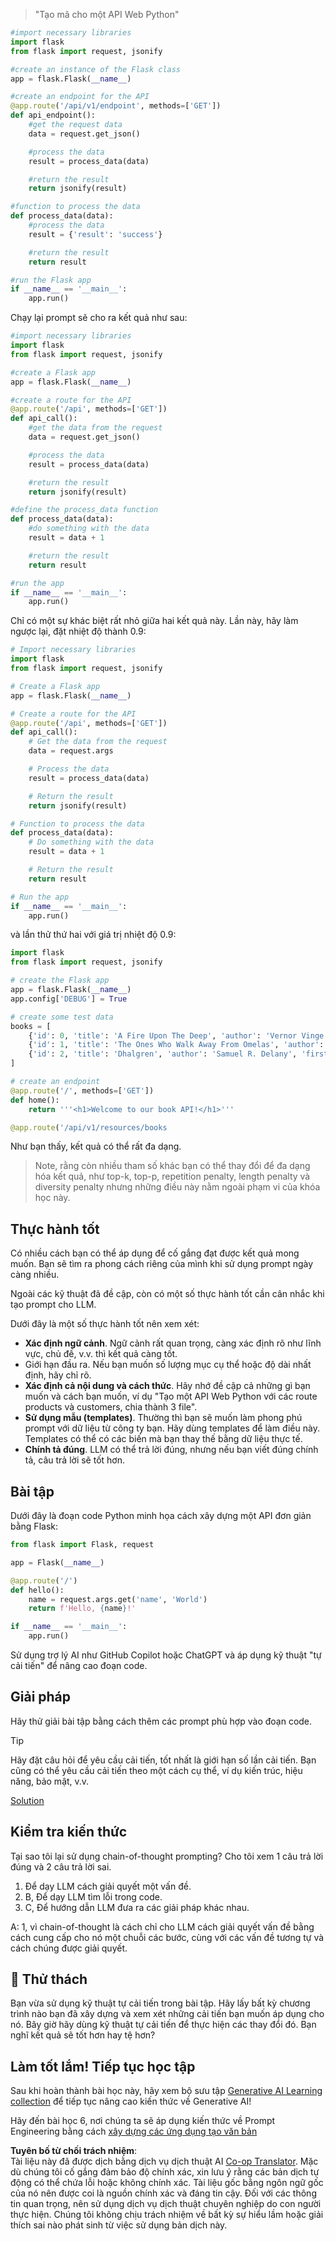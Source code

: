 <!--
CO_OP_TRANSLATOR_METADATA:
{
  "original_hash": "2b4c36be7d66b32e4fac47761718b4a9",
  "translation_date": "2025-07-09T11:36:08+00:00",
  "source_file": "05-advanced-prompts/README.md",
  "language_code": "vi"
}
-->

> "Tạo mã cho một API Web Python"
```python
#import necessary libraries
import flask
from flask import request, jsonify

#create an instance of the Flask class
app = flask.Flask(__name__)

#create an endpoint for the API
@app.route('/api/v1/endpoint', methods=['GET'])
def api_endpoint():
    #get the request data
    data = request.get_json()

    #process the data
    result = process_data(data)

    #return the result
    return jsonify(result)

#function to process the data
def process_data(data):
    #process the data
    result = {'result': 'success'}

    #return the result
    return result

#run the Flask app
if __name__ == '__main__':
    app.run()

```

Chạy lại prompt sẽ cho ra kết quả như sau:

```python
#import necessary libraries
import flask
from flask import request, jsonify

#create a Flask app
app = flask.Flask(__name__)

#create a route for the API
@app.route('/api', methods=['GET'])
def api_call():
    #get the data from the request
    data = request.get_json()

    #process the data
    result = process_data(data)

    #return the result
    return jsonify(result)

#define the process_data function
def process_data(data):
    #do something with the data
    result = data + 1

    #return the result
    return result

#run the app
if __name__ == '__main__':
    app.run()

```

Chỉ có một sự khác biệt rất nhỏ giữa hai kết quả này. Lần này, hãy làm ngược lại, đặt nhiệt độ thành 0.9:

```python
# Import necessary libraries
import flask
from flask import request, jsonify

# Create a Flask app
app = flask.Flask(__name__)

# Create a route for the API
@app.route('/api', methods=['GET'])
def api_call():
    # Get the data from the request
    data = request.args

    # Process the data
    result = process_data(data)

    # Return the result
    return jsonify(result)

# Function to process the data
def process_data(data):
    # Do something with the data
    result = data + 1

    # Return the result
    return result

# Run the app
if __name__ == '__main__':
    app.run()

```

và lần thử thứ hai với giá trị nhiệt độ 0.9:

```python
import flask
from flask import request, jsonify

# create the Flask app
app = flask.Flask(__name__)
app.config['DEBUG'] = True

# create some test data
books = [
    {'id': 0, 'title': 'A Fire Upon The Deep', 'author': 'Vernor Vinge', 'first_sentence': 'The coldsleep itself was dreamless.', 'year_published': '1992'},
    {'id': 1, 'title': 'The Ones Who Walk Away From Omelas', 'author': 'Ursula K. Le Guin', 'first_sentence': 'With a clamor of bells that set the swallows soaring, the Festival of Summer came to the city Omelas, bright-towered by the sea.', 'published': '1973'},
    {'id': 2, 'title': 'Dhalgren', 'author': 'Samuel R. Delany', 'first_sentence': 'to wound the autumnal city.', 'published': '1975'}
]

# create an endpoint
@app.route('/', methods=['GET'])
def home():
    return '''<h1>Welcome to our book API!</h1>'''

@app.route('/api/v1/resources/books

```

Như bạn thấy, kết quả có thể rất đa dạng.

> Note, rằng còn nhiều tham số khác bạn có thể thay đổi để đa dạng hóa kết quả, như top-k, top-p, repetition penalty, length penalty và diversity penalty nhưng những điều này nằm ngoài phạm vi của khóa học này.

## Thực hành tốt

Có nhiều cách bạn có thể áp dụng để cố gắng đạt được kết quả mong muốn. Bạn sẽ tìm ra phong cách riêng của mình khi sử dụng prompt ngày càng nhiều.

Ngoài các kỹ thuật đã đề cập, còn có một số thực hành tốt cần cân nhắc khi tạo prompt cho LLM.

Dưới đây là một số thực hành tốt nên xem xét:

- **Xác định ngữ cảnh**. Ngữ cảnh rất quan trọng, càng xác định rõ như lĩnh vực, chủ đề, v.v. thì kết quả càng tốt.
- Giới hạn đầu ra. Nếu bạn muốn số lượng mục cụ thể hoặc độ dài nhất định, hãy chỉ rõ.
- **Xác định cả nội dung và cách thức**. Hãy nhớ đề cập cả những gì bạn muốn và cách bạn muốn, ví dụ "Tạo một API Web Python với các route products và customers, chia thành 3 file".
- **Sử dụng mẫu (templates)**. Thường thì bạn sẽ muốn làm phong phú prompt với dữ liệu từ công ty bạn. Hãy dùng templates để làm điều này. Templates có thể có các biến mà bạn thay thế bằng dữ liệu thực tế.
- **Chính tả đúng**. LLM có thể trả lời đúng, nhưng nếu bạn viết đúng chính tả, câu trả lời sẽ tốt hơn.

## Bài tập

Dưới đây là đoạn code Python minh họa cách xây dựng một API đơn giản bằng Flask:

```python
from flask import Flask, request

app = Flask(__name__)

@app.route('/')
def hello():
    name = request.args.get('name', 'World')
    return f'Hello, {name}!'

if __name__ == '__main__':
    app.run()
```

Sử dụng trợ lý AI như GitHub Copilot hoặc ChatGPT và áp dụng kỹ thuật "tự cải tiến" để nâng cao đoạn code.

## Giải pháp

Hãy thử giải bài tập bằng cách thêm các prompt phù hợp vào đoạn code.

> [!TIP]
> Hãy đặt câu hỏi để yêu cầu cải tiến, tốt nhất là giới hạn số lần cải tiến. Bạn cũng có thể yêu cầu cải tiến theo một cách cụ thể, ví dụ kiến trúc, hiệu năng, bảo mật, v.v.

[Solution](../../../05-advanced-prompts/python/aoai-solution.py)

## Kiểm tra kiến thức

Tại sao tôi lại sử dụng chain-of-thought prompting? Cho tôi xem 1 câu trả lời đúng và 2 câu trả lời sai.

1. Để dạy LLM cách giải quyết một vấn đề.
1. B, Để dạy LLM tìm lỗi trong code.
1. C, Để hướng dẫn LLM đưa ra các giải pháp khác nhau.

A: 1, vì chain-of-thought là cách chỉ cho LLM cách giải quyết vấn đề bằng cách cung cấp cho nó một chuỗi các bước, cùng với các vấn đề tương tự và cách chúng được giải quyết.

## 🚀 Thử thách

Bạn vừa sử dụng kỹ thuật tự cải tiến trong bài tập. Hãy lấy bất kỳ chương trình nào bạn đã xây dựng và xem xét những cải tiến bạn muốn áp dụng cho nó. Bây giờ hãy dùng kỹ thuật tự cải tiến để thực hiện các thay đổi đó. Bạn nghĩ kết quả sẽ tốt hơn hay tệ hơn?

## Làm tốt lắm! Tiếp tục học tập

Sau khi hoàn thành bài học này, hãy xem bộ sưu tập [Generative AI Learning collection](https://aka.ms/genai-collection?WT.mc_id=academic-105485-koreyst) để tiếp tục nâng cao kiến thức về Generative AI!

Hãy đến bài học 6, nơi chúng ta sẽ áp dụng kiến thức về Prompt Engineering bằng cách [xây dựng các ứng dụng tạo văn bản](../06-text-generation-apps/README.md?WT.mc_id=academic-105485-koreyst)

**Tuyên bố từ chối trách nhiệm**:  
Tài liệu này đã được dịch bằng dịch vụ dịch thuật AI [Co-op Translator](https://github.com/Azure/co-op-translator). Mặc dù chúng tôi cố gắng đảm bảo độ chính xác, xin lưu ý rằng các bản dịch tự động có thể chứa lỗi hoặc không chính xác. Tài liệu gốc bằng ngôn ngữ gốc của nó nên được coi là nguồn chính xác và đáng tin cậy. Đối với các thông tin quan trọng, nên sử dụng dịch vụ dịch thuật chuyên nghiệp do con người thực hiện. Chúng tôi không chịu trách nhiệm về bất kỳ sự hiểu lầm hoặc giải thích sai nào phát sinh từ việc sử dụng bản dịch này.